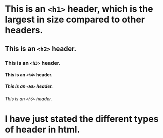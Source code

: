  # This is an `<h1>` header, which is the largest in size compared to other headers.
 ## This is an `<h2>` header.
 ### This is an `<h3>` header.
 #### This is an `<h4>` header.
 ##### This is an `<h5>` header.
 ###### This is an `<h6>` header.
 # I have just stated the different types of header in html.
